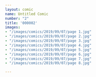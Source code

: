 ```yaml
---
layout: comic
name: Untitled Comic
number: "2"
title: '000002'
images:
- "/images/comics/2019/09/07/page 1.jpg"
- "/images/comics/2019/09/07/page 2.jpg"
- "/images/comics/2019/09/07/page 3.jpg"
- "/images/comics/2019/09/07/page 4.jpg"
- "/images/comics/2019/09/07/page 5.jpg"
- "/images/comics/2019/09/07/page 6.jpg"
- "/images/comics/2019/09/07/page 7.jpg"
- "/images/comics/2019/09/07/page 8.jpg"

---
```

